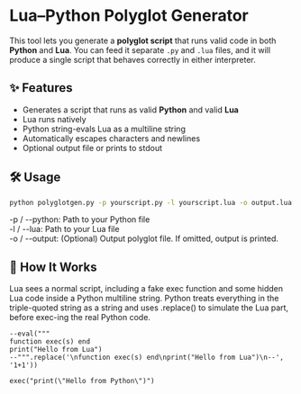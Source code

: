 # Lua–Python Polyglot Generator

This tool lets you generate a **polyglot script** that runs valid code in both **Python** and **Lua**. You can feed it separate `.py` and `.lua` files, and it will produce a single script that behaves correctly in either interpreter.

## ✨ Features

- Generates a script that runs as valid **Python** and valid **Lua**
- Lua runs natively
- Python string-evals Lua as a multiline string
- Automatically escapes characters and newlines
- Optional output file or prints to stdout

## 🛠 Usage

```bash
python polyglotgen.py -p yourscript.py -l yourscript.lua -o output.lua
```

-p / --python: Path to your Python file <br>
-l / --lua: Path to your Lua file<br>
-o / --output: (Optional) Output polyglot file. If omitted, output is printed.

## 📄 How It Works

Lua sees a normal script, including a fake exec function and some hidden Lua code inside a Python multiline string.
Python treats everything in the triple-quoted string as a string and uses .replace() to simulate the Lua part, before exec-ing the real Python code.

```
--eval("""
function exec(s) end
print("Hello from Lua")
--""".replace('\nfunction exec(s) end\nprint("Hello from Lua")\n--', '1+1'))

exec("print(\"Hello from Python\")")
```

